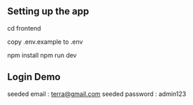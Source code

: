 ## Setting up the app

cd frontend

copy .env.example to .env

npm install
npm run dev

## Login Demo
seeded email : terra@gmail.com
seeded password : admin123